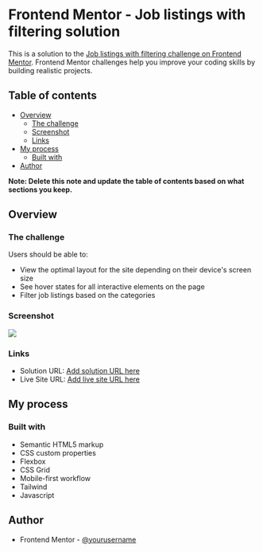 # Frontend Mentor - Job listings with filtering solution

This is a solution to the [Job listings with filtering challenge on Frontend Mentor](https://www.frontendmentor.io/challenges/job-listings-with-filtering-ivstIPCt). Frontend Mentor challenges help you improve your coding skills by building realistic projects.

## Table of contents

- [Overview](#overview)
  - [The challenge](#the-challenge)
  - [Screenshot](#screenshot)
  - [Links](#links)
- [My process](#my-process)
  - [Built with](#built-with)
- [Author](#author)

**Note: Delete this note and update the table of contents based on what sections you keep.**

## Overview

### The challenge

Users should be able to:

- View the optimal layout for the site depending on their device's screen size
- See hover states for all interactive elements on the page
- Filter job listings based on the categories

### Screenshot

![](./screenshot.jpg)

### Links

- Solution URL: [Add solution URL here](https://github.com/cristianccgg/Static-job-listings-master.git)
- Live Site URL: [Add live site URL here](https://static-job-listings-master-sooty.vercel.app)

## My process

### Built with

- Semantic HTML5 markup
- CSS custom properties
- Flexbox
- CSS Grid
- Mobile-first workflow
- Tailwind
- Javascript

## Author

- Frontend Mentor - [@yourusername](https://www.frontendmentor.io/profile/cristianccgg)
